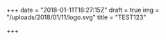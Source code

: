 +++
date = "2018-01-11T18:27:15Z"
draft = true
img = "/uploads/2018/01/11/logo.svg"
title = "TEST123"

+++
